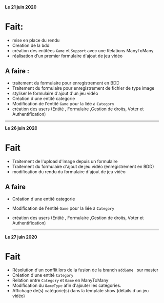 __Le 21 juin 2020__

# Fait: #

- mise en place du rendu
- Creation de la bdd
- création des entitées ```Game``` et ```Support``` avec une Relations ManyToMany
- réalisation d'un premier formulaire d'ajout de jeu vidéo


## A faire : ##

- traitement du formulaire pour enregistrement en BDD
- Traitement du formulaire pour enregistrement de fichier de type image
- styliser le formulaire d'ajout d'un jeu vidéo 
- Création d'une entité categorie 
- Modification de l'entité ```Game``` pour la liée a ```Category```
- création des users (Entité , Formulaire ,Gestion de droits, Voter et Authentification)

------------------------------------------------------------------------
__Le 26 juin 2020__

# Fait #
 - Traitement de l'upload d'image depuis un formulaire
 - Traitement du formulaire d'ajout de jeu vidéo (enregistrement en BDD)
 - modification du rendu du formulaire d'ajout de jeu vidéo
  

## A faire ##

- Création d'une entité categorie 
- Modification de l'entité ```Game``` pour la liée a ```Category```
- création des users (Entité , Formulaire ,Gestion de droits, Voter et Authentification)
  
  -------------------------------------------------------------------------------

__Le 27 juin 2020__

# Fait #
- Résolution d'un conflit lors de la fusion de la branch ```addGame ``` sur master
- Création d'une entité ```Category``` 
- Relation entre ```Category``` et  ```Game``` en ManyToMany
- Modification du ```GameType``` afin d'ajouter les catégories. 
- Affichage de(s) catégorie(s) dans la template show (détails d'un jeu vidéo)
  
